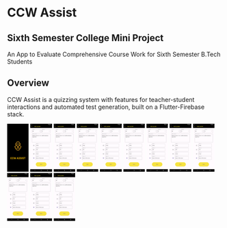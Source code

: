# CCW Assist
## Sixth Semester College Mini Project
An App to Evaluate Comprehensive Course Work for Sixth Semester B.Tech Students

## Overview
CCW Assist is a quizzing system with features for teacher-student interactions and automated test generation, built on a Flutter-Firebase stack.


<img src="https://github.com/abeljoby/ccw-assist/blob/main/screenshots/splash.png" width="10%" height="10%">
<img src="https://github.com/abeljoby/ccw-assist/blob/d985495a043ff6896ec6ecd9c707bc7f4f5f6341/screenshots/addquestion.png" width="10%" height="10%">
<img src="https://github.com/abeljoby/ccw-assist/blob/d985495a043ff6896ec6ecd9c707bc7f4f5f6341/screenshots/addquestion.png" width="10%" height="10%">
<img src="https://github.com/abeljoby/ccw-assist/blob/d985495a043ff6896ec6ecd9c707bc7f4f5f6341/screenshots/addquestion.png" width="10%" height="10%">
<img src="https://github.com/abeljoby/ccw-assist/blob/d985495a043ff6896ec6ecd9c707bc7f4f5f6341/screenshots/addquestion.png" width="10%" height="10%">
<img src="https://github.com/abeljoby/ccw-assist/blob/d985495a043ff6896ec6ecd9c707bc7f4f5f6341/screenshots/addquestion.png" width="10%" height="10%">
<img src="https://github.com/abeljoby/ccw-assist/blob/d985495a043ff6896ec6ecd9c707bc7f4f5f6341/screenshots/addquestion.png" width="10%" height="10%">
<img src="https://github.com/abeljoby/ccw-assist/blob/d985495a043ff6896ec6ecd9c707bc7f4f5f6341/screenshots/addquestion.png" width="10%" height="10%">
<img src="https://github.com/abeljoby/ccw-assist/blob/d985495a043ff6896ec6ecd9c707bc7f4f5f6341/screenshots/addquestion.png" width="10%" height="10%">
<img src="https://github.com/abeljoby/ccw-assist/blob/d985495a043ff6896ec6ecd9c707bc7f4f5f6341/screenshots/addquestion.png" width="10%" height="10%">
<img src="https://github.com/abeljoby/ccw-assist/blob/d985495a043ff6896ec6ecd9c707bc7f4f5f6341/screenshots/addquestion.png" width="10%" height="10%">
<img src="https://github.com/abeljoby/ccw-assist/blob/d985495a043ff6896ec6ecd9c707bc7f4f5f6341/screenshots/addquestion.png" width="10%" height="10%">

